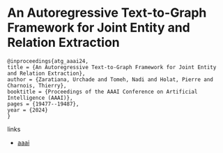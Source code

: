 # An Autoregressive Text-to-Graph Framework for Joint Entity and Relation Extraction

```
@inproceedings{atg_aaai24,
title = {An Autoregressive Text-to-Graph Framework for Joint Entity and Relation Extraction},
author = {Zaratiana, Urchade and Tomeh, Nadi and Holat, Pierre and Charnois, Thierry},
booktitle = {Proceedings of the AAAI Conference on Artificial Intelligence (AAAI)},
pages = {19477--19487},
year = {2024}
}
```

links
- [aaai](https://ojs.aaai.org/index.php/AAAI/article/view/29919)
